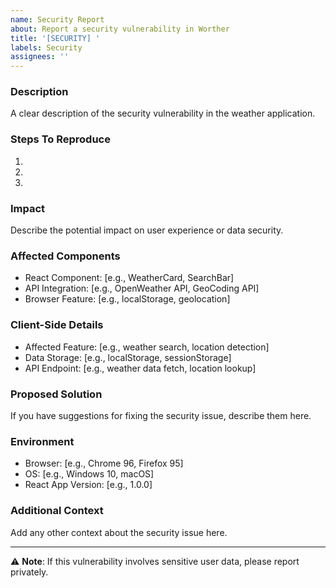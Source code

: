 ```yaml
---
name: Security Report
about: Report a security vulnerability in Worther
title: '[SECURITY] '
labels: Security
assignees: ''
---
```


### Description
A clear description of the security vulnerability in the weather application.

### Steps To Reproduce
1. 
2. 
3. 

### Impact
Describe the potential impact on user experience or data security.

### Affected Components
- React Component: [e.g., WeatherCard, SearchBar]
- API Integration: [e.g., OpenWeather API, GeoCoding API]
- Browser Feature: [e.g., localStorage, geolocation]

### Client-Side Details
- Affected Feature: [e.g., weather search, location detection]
- Data Storage: [e.g., localStorage, sessionStorage]
- API Endpoint: [e.g., weather data fetch, location lookup]

### Proposed Solution
If you have suggestions for fixing the security issue, describe them here.

### Environment
- Browser: [e.g., Chrome 96, Firefox 95]
- OS: [e.g., Windows 10, macOS]
- React App Version: [e.g., 1.0.0]

### Additional Context
Add any other context about the security issue here.

---
⚠️ **Note**: If this vulnerability involves sensitive user data, please report privately.
